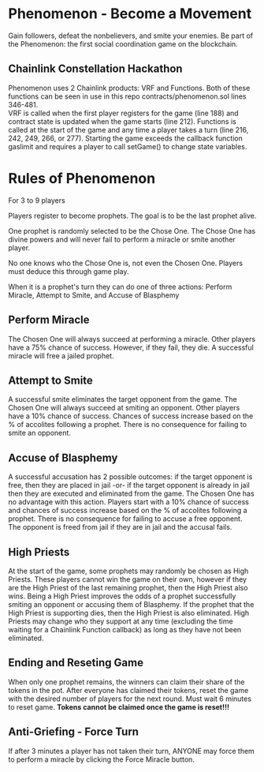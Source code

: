 # Phenomenon - Become a Movement

Gain followers, defeat the nonbelievers, and smite your enemies.  Be part of the Phenomenon: the first social coordination game on the blockchain.

## Chainlink Constellation Hackathon
Phenomenon uses 2 Chainlink products: VRF and Functions.
Both of these functions can be seen in use in this repo contracts/phenomenon.sol lines 346-481.  
VRF is called when the first player registers for the game (line 188) and contract state is updated when the game starts (line 212).
Functions is called at the start of the game and any time a player takes a turn (line 216, 242, 249, 266, or 277). Starting the game exceeds the callback function gaslimit and requires a player to call setGame() to change state variables.


# Rules of Phenomenon

For 3 to 9 players

Players register to become prophets. The goal is to be the last prophet alive.

One prophet is randomly selected to be the Chose One. The Chose One has divine powers and will never fail to perform a miracle or smite another player.

No one knows who the Chose One is, not even the Chosen One. Players must deduce this through game play.

When it is a prophet's turn they can do one of three actions: Perform Miracle, Attempt to Smite, and Accuse of Blasphemy


## Perform Miracle
The Chosen One will always succeed at performing a miracle. Other players have a 75% chance of success. However, if they fail, they die. A successful miracle will free a jailed prophet.


## Attempt to Smite
A successful smite eliminates the target opponent from the game. The Chosen One will always succeed at smiting an opponent. Other players have a 10% chance of success. Chances of success increase based on the % of accolites following a prophet. There is no consequence for failing to smite an opponent.


## Accuse of Blasphemy
A successful accusation has 2 possible outcomes: if the target opponent is free, then they are placed in jail -or- if the target opponent is already in jail then they are executed and eliminated from the game. The Chosen One has no advantage with this action. Players start with a 10% chance of success and chances of success increase based on the % of accolites following a prophet. There is no consequence for failing to accuse a free opponent. The opponent is freed from jail if they are in jail and the accusal fails.



## High Priests
At the start of the game, some prophets may randomly be chosen as High Priests. These players cannot win the game on their own, however if they are the High Priest of the last remaining prophet, then the High Priest also wins. Being a High Priest improves the odds of a prophet successfully smiting an opponent or accusing them of Blasphemy. If the prophet that the High Priest is supporting dies, then the High Priest is also eliminated. High Priests may change who they support at any time (excluding the time waiting for a Chainlink Function callback) as long as they have not been eliminated.


## Ending and Reseting Game
When only one prophet remains, the winners can claim their share of the tokens in the pot. After everyone has claimed their tokens, reset the game with the desired number of players for the next round. Must wait 6 minutes to reset game. **Tokens cannot be claimed once the game is reset!!!**


## Anti-Griefing - Force Turn
If after 3 minutes a player has not taken their turn, ANYONE may force them to perform a miracle by clicking the Force Miracle button.